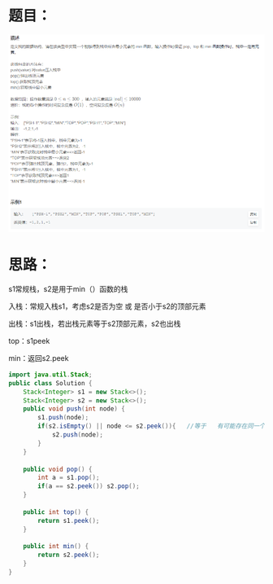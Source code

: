 # 题目：

![](https://github.com/SaoDiSengA/forWork/blob/master/images/包含min函数的栈.png)

# 思路：

s1常规栈，s2是用于min（）函数的栈

入栈：常规入栈s1，考虑s2是否为空 或 是否小于s2的顶部元素

出栈：s1出栈，若出栈元素等于s2顶部元素，s2也出栈

top：s1peek

min：返回s2.peek

```java
import java.util.Stack;
public class Solution {
    Stack<Integer> s1 = new Stack<>();
    Stack<Integer> s2 = new Stack<>();
    public void push(int node) {
        s1.push(node);
        if(s2.isEmpty() || node <= s2.peek()){   //等于   有可能存在同一个相同元素  所以等于也入
            s2.push(node);
        }
    }
    
    public void pop() {
        int a = s1.pop();
        if(a == s2.peek()) s2.pop();
    }
    
    public int top() {
        return s1.peek();
    }
    
    public int min() {
        return s2.peek();
    }
}
```

